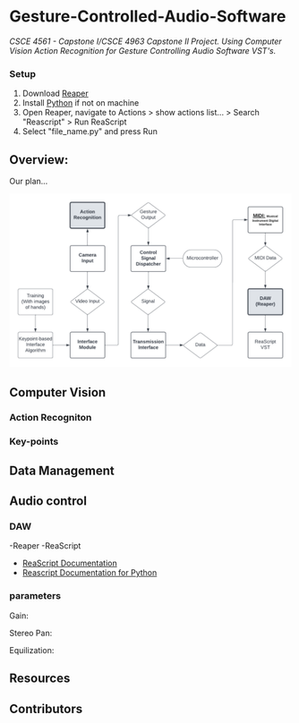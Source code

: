 # Gesture-Controlled-Audio-Software
*CSCE 4561 - Capstone I/CSCE 4963 Capstone II Project. Using Computer Vision Action Recognition for Gesture Controlling Audio Software VST's.*
### Setup
1. Download [Reaper](https://www.reaper.fm/download.php)
2. Install [Python](https://www.python.org/downloads/) if not on machine
3. Open Reaper, navigate to Actions > show actions list... > Search "Reascript" > Run ReaScript
4. Select "file_name.py" and press Run


## Overview:
Our plan...

![process flowchart](img/CapstoneProposalFlowchart.png)

## Computer Vision
### Action Recogniton


### Key-points


## Data Management


## Audio control
### DAW
-Reaper
-ReaScript
  - [ReaScript Documentation](https://www.reaper.fm/sdk/reascript/reascripthelp.html)
  - [Reascript Documentation for Python](https://www.reaper.fm/sdk/reascript/reascripthelp.html#p)

### parameters
Gain:

Stereo Pan:

Equilization:


## Resources

## Contributors

